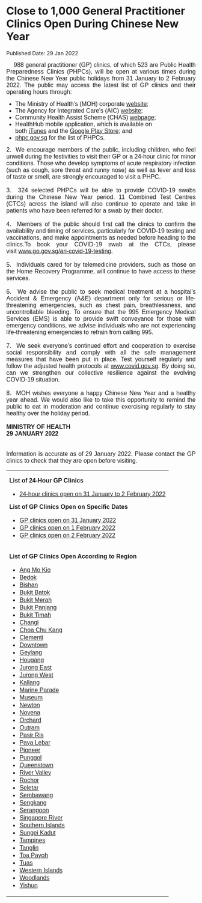 <html>
    <meta http-equiv="Content-Type" content="text/html; charset=utf-8"/>
    <meta charset="utf-8"/>
    <title> Close to 1,000 General Practitioner Clinics Open  During Chinese New Year </title>
    <body><h1> Close to 1,000 General Practitioner Clinics Open  During Chinese New Year </h1>
    <p>Published Date: 29 Jan 2022</p> <p style="text-align: justify;"><span style="font-size: 12pt; font-family: Arial;">&nbsp; &nbsp; 988 general practitioner (GP) clinics, of which 523 are Public Health Preparedness Clinics (PHPCs), will be open at various times during the Chinese New Year public holidays from 31 January to 2 February 2022. The public may access the latest list of GP clinics and their operating hours through:</span></p><ul style="list-style-type: disc;"><li><span style="font-size: 16px; font-family: Arial;">The Ministry of Health’s (MOH) corporate&nbsp;<a href="https://www.moh.gov.sg" title="" class="" target="">website</a><span>;</span></span></li><li><span style="font-size: 16px; font-family: Arial;">The Agency for Integrated Care’s (AIC)&nbsp;<a href="https://www.aic.sg/">website</a>;</span></li><li><span style="font-size: 16px; font-family: Arial;">Community Health Assist Scheme (CHAS)&nbsp;<a href="https://www.chas.sg/">webpage</a>;&nbsp;</span></li><li><span style="font-size: 16px; font-family: Arial;">HealthHub mobile application, which is available on both&nbsp;<a href="https://apps.apple.com/sg/app/healthhub-sg/id1034200875">iTunes</a>&nbsp;and the&nbsp;<a href="https://play.google.com/store/apps/details?id=sg.gov.hpb.healthhub">Google Play Store</a>; and</span></li><li><span style="font-size: 16px; font-family: Arial;"><a href="https://flu.gowhere.gov.sg/">phpc.gov.sg</a>&nbsp;for the list of PHPCs.</span></li></ul><p style="text-align: justify;"><span style="font-size: 16px; font-family: Arial;"><span style="font-size: 16px;">2. &nbsp;</span><span style="text-align: left; font-size: 16px;">We encourage members of the public, including children, who feel unwell during the festivities to visit their GP or a 24-hour clinic for minor conditions. Those who develop symptoms of acute respiratory infection (such as cough, sore throat and runny nose) as well as fever and loss of taste or smell, are strongly encouraged to visit a PHPC.&nbsp;<br><br>3. &nbsp;</span><span style="text-align: left; font-size: 16px;">324 selected PHPCs will be able to provide COVID-19 swabs during the Chinese New Year period. 11 Combined Test Centres (CTCs) across the island will also continue to operate and take in patients who have been referred for a swab by their doctor.&nbsp;<br><br>4. &nbsp;</span><span style="text-align: left; font-size: 16px;">Members of the public should first call the clinics to confirm the availability and timing of services, particularly for COVID-19 testing and vaccinations, and make appointments as needed before heading to the clinics.</span><span style="text-align: left; font-size: 16px;">To book your COVID-19 swab at the CTCs, please visit&nbsp;</span><a href="http://www.go.gov.sg/ari-covid-19-testing" style="font-family: Arial; text-align: left;">www.go.gov.sg/ari-covid-19-testing</a><span style="text-align: left;">.<br><br>5. &nbsp;</span><span style="text-align: left;">Individuals cared for by telemedicine providers, such as those on the Home Recovery Programme, will continue to have access to these services.<br><br>6. &nbsp;</span><span style="text-align: left;">We advise the public to seek medical treatment at a hospital’s Accident &amp; Emergency (A&amp;E) department only for serious or life-threatening emergencies, such as chest pain, breathlessness, and uncontrollable bleeding. To ensure that the 995 Emergency Medical Services (EMS) is able to provide swift conveyance for those with emergency conditions, we advise individuals who are not experiencing life-threatening emergencies to refrain from calling 995.<br><br></span><span style="text-align: left;">7. &nbsp;We seek everyone’s continued effort and cooperation to exercise social responsibility and comply with all the safe management measures that have been put in place. Test yourself regularly and follow the adjusted health protocols at&nbsp;</span><a href="http://www.covid.gov.sg/" style="font-family: Arial; text-align: left;">www.covid.gov.sg</a><span style="text-align: left;">. By doing so, can we strengthen our collective resilience against the evolving COVID-19 situation.<br><br></span><span style="text-align: left;">8. &nbsp;MOH wishes everyone a happy Chinese New Year and a healthy year ahead. We would also like to take this opportunity to remind the public to eat in moderation and continue exercising regularly to stay healthy over the holiday period.<br><br></span><strong style="font-family: Arial;">MINISTRY OF HEALTH<br></strong><span style="font-weight: bold;">29 JANUARY 2022</span><br><br><br>Information is accurate as&nbsp;of 29 January 2022. Please contact the GP clinics to check that they are open before visiting.&nbsp;</span></p><table border="0" cellpadding="0" width="546"><tbody><tr><td><p><span style="font-size: 16px; font-family: Arial;"><strong><strong>List of 24-Hour GP Clinics&nbsp;</strong></strong></span></p><ul><li><span style="font-size: 16px; font-family: Arial;"><a href="/docs/librariesprovider5/default-document-library/list-of-24-hour-clinics-open-on-31-january-to-2-february-2022.pdf?sfvrsn=41ccf239_0" title="24-hour clinics open on 31 January to 2 February 2022">24-hour clinics open on 31 January to 2 February 2022</a></span></li></ul><p><span style="font-size: 16px; font-family: Arial;"><strong>List of GP Clinics Open on Specific Dates</strong></span></p><ul type="disc"><li><span style="font-size: 16px; font-family: Arial;"><a href="/docs/librariesprovider5/default-document-library/list-of-clinics-open-on-monday-31-january-2022.pdf?sfvrsn=eb99dcab_0" title="GP clinics open on 31 January 2022">GP clinics open on 31 January 2022</a></span></li><li><span style="font-size: 16px; font-family: Arial;"><a href="/docs/librariesprovider5/default-document-library/list-of-clinics-open-on-monday-31-january-2022.pdf?sfvrsn=eb99dcab_0" title="GP clinics open on 31 January 2022"></a><a href="/docs/librariesprovider5/default-document-library/list-of-clinics-open-on-tuesday-1-february-2022.pdf?sfvrsn=e9db8687_0"><span style="font-size: 16px;"></span></a><a href="/docs/librariesprovider5/default-document-library/list-of-clinics-open-on-monday-31-january-2022.pdf?sfvrsn=eb99dcab_0" title="GP clinics open on 31 January 2022"></a><a href="/docs/librariesprovider5/default-document-library/list-of-clinics-open-on-tuesday-1-february-202298212c5d83364bfb8b11dbc3823e6ccc.pdf?sfvrsn=c017676a_0" title="GP clinics open on 1 February 2022">GP clinics open on 1 February 2022</a></span></li><li><span style="font-size: 16px; font-family: Arial;"><a href="/docs/librariesprovider5/default-document-library/list-of-clinics-open-on-wednesday-2-february-20226dab5098af1a4be78c57849ec9c8ce3c.pdf?sfvrsn=46b11b43_0" title="GP clinics open on 2 February 2022">GP clinics open on 2 February 2022</a></span></li></ul></td></tr><tr><td><p><span style="font-size: 16px; font-family: Arial;"><strong>List of GP Clinics Open According to Region</strong></span></p><ul type="disc"><li><span style="font-size: 16px; font-family: Arial;"><a href="/docs/librariesprovider5/default-document-library/ang-mo-kio1c61e6c8f2ff40299a03101c6698b339.pdf?sfvrsn=fe9ea6d8_0" title="Ang Mo Kio">Ang Mo Kio</a></span></li><li><span style="font-size: 16px; font-family: Arial;"><a href="/docs/librariesprovider5/default-document-library/bedok50f247c1ce6a46909886bb1ed6d937d4.pdf?sfvrsn=25980185_0" title="Bedok">Bedok</a></span></li><li><span style="font-size: 16px; font-family: Arial;"><span style="font-size: 16px;"><a href="/docs/librariesprovider5/default-document-library/bishan73eca8dac2964fcfad1789c2554af8de.pdf?sfvrsn=387ae7cb_0" title="Bishan">Bishan</a></span><br></span></li><li><span style="font-size: 16px; font-family: Arial;"><a href="/docs/librariesprovider5/default-document-library/bukit-batok0490617470874cddabc33b6150042738.pdf?sfvrsn=4f172d91_0" title="Bukit Batok">Bukit Batok</a></span></li><li><span style="font-size: 16px; font-family: Arial;"><a href="/docs/librariesprovider5/default-document-library/bukit-merah19fdf6cc6ecb46b0a83b1e5fb781fee7.pdf?sfvrsn=6936b09b_0" title="Bukit Merah">Bukit Merah</a></span></li><li><span style="font-size: 16px; font-family: Arial;"><a href="/docs/librariesprovider5/default-document-library/bukit-panjangf8bb3c7d2b084e65ba0d64db701d2f42.pdf?sfvrsn=b7b3725a_0" title="Bukit Panjang">Bukit Panjang</a></span></li><li><span style="font-size: 16px; font-family: Arial;"><a href="/docs/librariesprovider5/default-document-library/bukit-timah2b60e9edc750486f9f50ecfb30a7a6b3.pdf?sfvrsn=30a131_0" title="Bukit Timah">Bukit Timah</a></span></li><li><span style="font-size: 16px; font-family: Arial;"><a href="/docs/librariesprovider5/default-document-library/changi12dc9dfc7e614b28b2a3f073602b47c0.pdf?sfvrsn=9cbdd614_0" title="Changi">Changi</a></span></li><li><span style="font-size: 16px; font-family: Arial;"><a href="/docs/librariesprovider5/default-document-library/choa-chu-kangdf03bd4e23af4fb79d1e4dcf9f314126.pdf?sfvrsn=b1acf2df_0" title="Choa Chu Kang">Choa Chu Kang</a></span></li><li><span style="font-size: 16px; font-family: Arial;"><a href="/docs/librariesprovider5/default-document-library/clementi41272623c2174057b8e5df7b440037b1.pdf?sfvrsn=5c3066c5_0" title="Clementi">Clementi</a></span></li><li><span style="font-size: 16px; font-family: Arial;"><a href="/docs/librariesprovider5/default-document-library/downtown-core7a8a02f558304edd90a0d8de4affdddd.pdf?sfvrsn=faba4cf5_0" title="Downtown">Downtown</a></span></li><li><span style="font-size: 16px; font-family: Arial;"><span style="font-size: 16px;"><a href="/docs/librariesprovider5/default-document-library/geylang482ae52e77a54001bd6af652886e9c52.pdf?sfvrsn=c98fa57d_0" title="Geylang">Geylang</a></span><br></span></li><li><span style="font-size: 16px; font-family: Arial;"><a href="/docs/librariesprovider5/default-document-library/houganga24360dfbdcd45319f9a2ddc55f79060.pdf?sfvrsn=328e258e_0" title="Hougang">Hougang</a></span></li><li><span style="font-size: 16px; font-family: Arial;"><a href="/docs/librariesprovider5/default-document-library/jurong-eastf6ec12a47a6442dfada318f91760a048.pdf?sfvrsn=94885033_0" title="Jurong East">Jurong East</a></span></li><li><span style="font-size: 16px; font-family: Arial;"><a href="/docs/librariesprovider5/default-document-library/jurong-west3064721b7ac24d8ba6b1100da3cdf2ff.pdf?sfvrsn=5aa63f6f_0" title="Jurong West">Jurong West</a></span></li><li><span style="font-size: 16px; font-family: Arial;"><a href="/docs/librariesprovider5/default-document-library/kallang5f043a61d1a84525878f64c76d340e66.pdf?sfvrsn=eaac7f22_0" title="Kallang">Kallang</a></span></li><li><span style="font-size: 16px; font-family: Arial;"><span style="font-size: 16px;"><a href="/docs/librariesprovider5/default-document-library/marine-paradec68a772e61b44f17b09dbfda8e728a28.pdf?sfvrsn=183e3811_0" title="Marine Parade">Marine Parade</a></span><br></span></li><li><span style="font-size: 16px; font-family: Arial;"><a href="/docs/librariesprovider5/default-document-library/museum865168cb02314eea9a239de09ee7c842.pdf?sfvrsn=19602663_0" title="Museum">Museum</a></span></li><li><span style="font-size: 16px; font-family: Arial;"><a href="/docs/librariesprovider5/default-document-library/newton2df48a4bb0494ba3bf30ea943495dcd1.pdf?sfvrsn=77bdc139_0" title="Newton">Newton</a></span></li><li><span style="font-size: 16px; font-family: Arial;"><a href="/docs/librariesprovider5/default-document-library/novena66da1149b6254c9a97625512d0cd10cc.pdf?sfvrsn=85ff5d1f_0" title="Novena">Novena</a></span></li><li><span style="font-size: 16px; font-family: Arial;"><a href="/docs/librariesprovider5/default-document-library/orcharda3c34044bdb34ff8865855fd0cc2b1fe.pdf?sfvrsn=4b700f42_0" title="Orchard">Orchard</a></span></li><li><span style="font-size: 16px; font-family: Arial;"><a href="/docs/librariesprovider5/default-document-library/outram17c33c5bbca8477ebd2d9651eda668ce.pdf?sfvrsn=3d6b7beb_0" title="Outram">Outram</a></span></li><li><span style="font-size: 16px; font-family: Arial;"><a href="/docs/librariesprovider5/default-document-library/pasir-ris3b190174585a45e2b3ec5f92336741fe.pdf?sfvrsn=3c434468_0" title="Pasir Ris">Pasir Ris</a></span></li><li><span style="font-size: 16px; font-family: Arial;"><a href="/docs/librariesprovider5/default-document-library/paya-lebar.pdf?sfvrsn=da4519e0_0" title="Paya Lebar">Paya Lebar</a></span></li><li><span style="font-size: 16px; font-family: Arial;"><a href="/docs/librariesprovider5/default-document-library/pioneerab195191e61c47a6ac1f4964e984572f.pdf?sfvrsn=4051618_0" title="Pioneer">Pioneer</a></span></li><li><span style="font-size: 16px; font-family: Arial;"><a href="/docs/librariesprovider5/default-document-library/punggol9e2e3c1231744c269e03f32e0fa02f6f.pdf?sfvrsn=5c5a705b_0" title="Punggol">Punggol</a></span></li><li><span style="font-size: 16px; font-family: Arial;"><a href="/docs/librariesprovider5/default-document-library/queenstownb7beb401c8af429bb6fb28df61b98d8b.pdf?sfvrsn=5711f611_0" title="Queenstown">Queenstown</a></span></li><li><span style="font-size: 16px; font-family: Arial;"><a href="/docs/librariesprovider5/default-document-library/river-valley.pdf?sfvrsn=2ef6ba7d_0" title="River Valley">River Valley</a></span></li><li><span style="font-size: 16px; font-family: Arial;"><a href="/docs/librariesprovider5/default-document-library/rochorc59ddffc24e1477d99bbc9339217cb65.pdf?sfvrsn=287c98e4_0" title="Rochor">Rochor</a></span></li><li><span style="font-size: 16px; font-family: Arial;"><a href="/docs/librariesprovider5/default-document-library/seletarf6ff125a897840b397a54a468481221a.pdf?sfvrsn=358752f3_0" title="Seletar">Seletar</a></span></li><li><span style="font-size: 16px; font-family: Arial;"><a href="/docs/librariesprovider5/default-document-library/sembawang8d0998143d2642bcab78f0ff1d468377.pdf?sfvrsn=402fdadf_0" title="Sembawang">Sembawang</a></span></li><li><span style="font-size: 16px; font-family: Arial;"><a href="/docs/librariesprovider5/default-document-library/sengkangf21e4cecd3bb4a9690af954bacd25b21.pdf?sfvrsn=b4a5065b_0" title="Sengkang">Sengkang</a></span></li><li><span style="font-size: 16px; font-family: Arial;"><a href="/docs/librariesprovider5/default-document-library/serangoon3302d5fc2950441489cd2286435bb357.pdf?sfvrsn=385291bf_0" title="Serangoon">Serangoon</a></span></li><li><span style="font-size: 16px; font-family: Arial;"><a href="/docs/librariesprovider5/default-document-library/singapore-river403b58a5517f488d9dc708d42963c14e.pdf?sfvrsn=19441066_0" title="Singapore River">Singapore River</a></span></li><li><span style="font-size: 16px; font-family: Arial;"><a href="/docs/librariesprovider5/default-document-library/southern-islands3b3f324449d14755866ced342c665bdf.pdf?sfvrsn=9fee75ce_0" title="Southern Islands">Southern Islands</a></span></li><li><span style="font-size: 16px; font-family: Arial;"><a href="/docs/librariesprovider5/default-document-library/sungei-kadut.pdf?sfvrsn=bb593088_0" title="Sungei Kadut">Sungei Kadut</a></span></li><li><span style="font-size: 16px; font-family: Arial;"><a href="/docs/librariesprovider5/default-document-library/tampines4110fe9fbf564301a4e1194bf68f48b6.pdf?sfvrsn=e746bd28_0" title="Tampines">Tampines</a></span></li><li><span style="font-size: 16px; font-family: Arial;"><a href="/docs/librariesprovider5/default-document-library/tanglinae20311bcb42428cbe3d194386a22209.pdf?sfvrsn=7c62739e_0" title="Tanglin">Tanglin</a></span></li><li><span style="font-size: 16px; font-family: Arial;"><a href="/docs/librariesprovider5/default-document-library/toa-payoh119252aa6d7b4bbe80ff94161eb989d6.pdf?sfvrsn=e8e919c2_0" title="Toa Payoh">Toa Payoh</a></span></li><li><span style="font-size: 16px; font-family: Arial;"><a href="/docs/librariesprovider5/default-document-library/tuas0cf0b6633ec4498198f0d9fe224cf437.pdf?sfvrsn=eb34ffd5_0" title="Tuas">Tuas</a></span></li><li><span style="font-size: 16px; font-family: Arial;"><a href="/docs/librariesprovider5/default-document-library/western-islands.pdf?sfvrsn=934cc01a_0" title="Western Islands">Western Islands</a></span></li><li><span style="font-size: 16px; font-family: Arial;"><a href="/docs/librariesprovider5/default-document-library/woodlandse787eefd31d94a9c844040734a8ae875.pdf?sfvrsn=965ea414_0" title="Woodlands">Woodlands</a></span></li><li><span style="font-family: Arial; font-size: 16px;"><a href="/docs/librariesprovider5/default-document-library/yishun895b830181244858a8214593fecbbd79.pdf?sfvrsn=4d7fcb20_0" title="Yishun">Yishun</a></span></li></ul></td></tr></tbody></table><br></body>
</html>